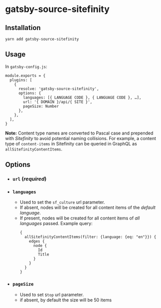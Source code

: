 # gatsby-source-sitefinity

## Installation

```
yarn add gatsby-source-sitefinity
```

## Usage

In `gatsby-config.js`:

```
module.exports = {
  plugins: [
    {
      resolve: 'gatsby-source-sitefinity',
      options: {
        languages: [{ LANGUAGE CODE }, { LANGUAGE CODE }, …],
        url: '{ DOMAIN }/api/{ SITE }',
        pageSize: Number
      },
    },
  ],
}
```

**Note:** Content type names are converted to Pascal case and prepended with _Sitefinity_ to avoid potential naming collisions. For example, a content type of `content-items` in Sitefinity can be queried in GraphQL as `allSitefinityContentItems`.

## Options

- ### `url` (_required_)
- ### `languages`
  - Used to set the `sf_culture` url parameter.
  - If absent, nodes will be created for all content items of the _default language_.
  - If present, nodes will be created for all content items of _all languages_ passed. Example query:
    ```
    {
      allSitefinityContentItems(filter: {language: {eq: "en"}}) {
        edges {
          node {
            Id
            Title
          }
        }
      }
    }
    ```
- ### `pageSize`
  - Used to set `$top` url parameter.
  - if absent, by default the size will be 50 items